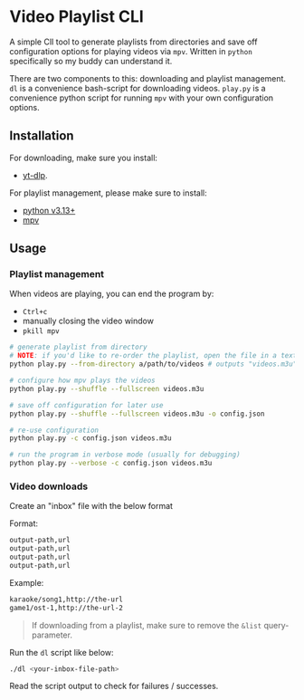 # Video Playlist CLI

A simple ClI tool to generate playlists from directories and save off configuration options for playing videos via `mpv`. Written in `python` specifically so my buddy can understand it.

There are two components to this: downloading and playlist management. `dl` is a convenience bash-script for downloading videos. `play.py` is a convenience python script for running `mpv` with your own configuration options.

## Installation

For downloading, make sure you install: 
- [yt-dlp](https://github.com/yt-dlp/yt-dlp).

For playlist management, please make sure to install:
- [python v3.13+](https://www.python.org/downloads/)
- [mpv](https://mpv.io/installation/)

## Usage

### Playlist management

When videos are playing, you can end the program by:
- `Ctrl+c`
- manually closing the video window
- `pkill mpv`

```bash
# generate playlist from directory
# NOTE: if you'd like to re-order the playlist, open the file in a text editor and re-order the entries
python play.py --from-directory a/path/to/videos # outputs "videos.m3u" playlist file

# configure how mpv plays the videos
python play.py --shuffle --fullscreen videos.m3u

# save off configuration for later use
python play.py --shuffle --fullscreen videos.m3u -o config.json

# re-use configuration
python play.py -c config.json videos.m3u

# run the program in verbose mode (usually for debugging)
python play.py --verbose -c config.json videos.m3u
```

### Video downloads

Create an "inbox" file with the below format

Format:
```bash
output-path,url
output-path,url
output-path,url
output-path,url
```

Example:
```bash
karaoke/song1,http://the-url
game1/ost-1,http://the-url-2
```

> If downloading from a playlist, make sure to remove the `&list` query-parameter.

Run the `dl` script like below:

```bash
./dl <your-inbox-file-path>
```

Read the script output to check for failures / successes.
